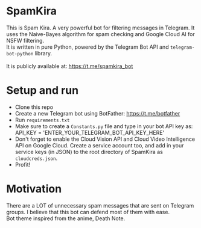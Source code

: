 # SpamKira

This is Spam Kira. A very powerful bot for filtering messages in Telegram. It uses the Naive-Bayes algorithm for spam checking and Google Cloud AI for NSFW filtering.
<br>
It is written in pure Python, powered by the Telegram Bot API and ```telegram-bot-python``` library.
<br><br>
It is publicly available at: https://t.me/spamkira_bot

# Setup and run
- Clone this repo
- Create a new Telegram bot using BotFather: https://t.me/botfather
- Run ```requirements.txt```
- Make sure to create a ```Constants.py``` file and type in your bot API key as: API_KEY = 'ENTER_YOUR_TELEGRAM_BOT_API_KEY_HERE'
- Don't forget to enable the Cloud Vision API and Cloud Video Intelligence API on Google Cloud. Create a service account too, and add in your service keys (in JSON) to the root directory of SpamKira as ```cloudcreds.json```.
- Profit!

# Motivation
There are a LOT of unnecessary spam messages that are sent on Telegram groups. I believe that this bot can defend most of them with ease.<br>
Bot theme inspired from the anime, Death Note.
